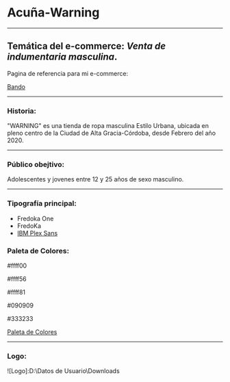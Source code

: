 # Acuña-Warning
---
## Temática del e-commerce: ***Venta de indumentaria masculina***.

Pagina de referencia para mi e-commerce:

[Bando]:https://bandobasicos.com.ar
[Bando][Bando]
________________________________________________________________
### Historia:  
"WARNING" es una tienda de ropa masculina Estilo Urbana, ubicada en pleno centro de la Ciudad de Alta Gracia-Córdoba, desde Febrero del año 2020.
________________________________________________________________
### Público obejtivo: 
Adolescentes y jovenes entre 12 y 25 años de sexo masculino. 
* * * * * * *
### Tipografía principal:
+ Fredoka One 
+ FredoKa
+ [IBM Plex Sans]:https://fonts.google.com
[IBM Plex Sans][IBM Plex Sans]

### Paleta de Colores:
#ffff00

#ffff56

#ffff81

#090909

#333233

[Paleta de Colores]:https://paletadecolores.online/amarillo
[Paleta de Colores][Paleta de Colores]

---
### Logo:

![Logo]:D:\Datos de Usuario\Downloads












